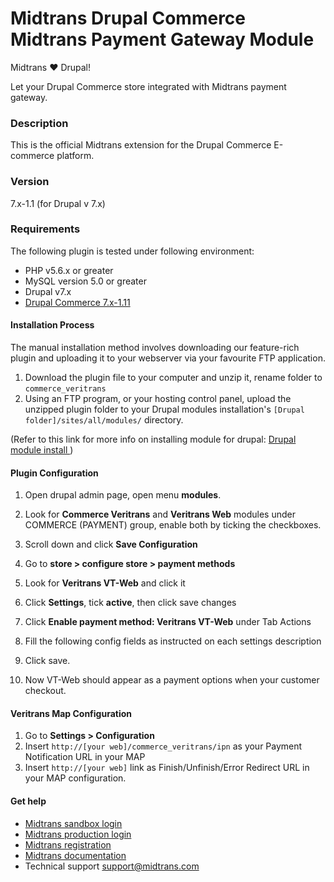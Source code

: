 Midtrans Drupal Commerce Midtrans Payment Gateway Module
=======================================================

Midtrans :heart: Drupal!

Let your Drupal Commerce store integrated with Midtrans payment gateway.

### Description
This is the official Midtrans extension for the Drupal Commerce E-commerce platform.

### Version
7.x-1.1 
(for Drupal v 7.x)

### Requirements
The following plugin is tested under following environment:

* PHP v5.6.x or greater
* MySQL version 5.0 or greater
* Drupal v7.x
* [Drupal Commerce 7.x-1.11 ](http://www.drupal.org/project/commerce)

#### Installation Process
The manual installation method involves downloading our feature-rich plugin and uploading it to your webserver via your favourite FTP application.

1. Download the plugin file to your computer and unzip it, rename folder to ``commerce_veritrans``
2. Using an FTP program, or your hosting control panel, upload the unzipped plugin folder to your Drupal modules installation's ``[Drupal folder]/sites/all/modules/`` directory. 

(Refer to this link for more info on installing module for drupal: [Drupal module install ](https://www.drupal.org/node/70151))

#### Plugin Configuration
1. Open drupal admin page, open menu **modules**.
2. Look for **Commerce Veritrans** and **Veritrans Web** modules under COMMERCE (PAYMENT) group, enable both by ticking the checkboxes.

3. Scroll down and click **Save Configuration**
4. Go to **store > configure store > payment methods**
5. Look for **Veritrans VT-Web** and click it

6. Click **Settings**, tick **active**, then click save changes

7. Click **Enable payment method: Veritrans VT-Web** under Tab Actions
8. Fill the following config fields as instructed on each settings description

9. Click save.
10. Now VT-Web should appear as a payment options when your customer checkout.

#### Veritrans Map Configuration
1. Go to **Settings > Configuration**
2. Insert ``http://[your web]/commerce_veritrans/ipn`` as your Payment Notification URL in your MAP
3. Insert ``http://[your web]`` link as Finish/Unfinish/Error Redirect URL in your MAP configuration.

#### Get help
* [Midtrans sandbox login](https://dashboard.sandbox.midtrans.com)
* [Midtrans production login](https://dashboard.midtrans.com)
* [Midtrans registration](https://account.midtrans.com/register)
* [Midtrans documentation](http://docs.midtrans.com)
* Technical support [support@midtrans.com](mailto:support@midtrans.com)